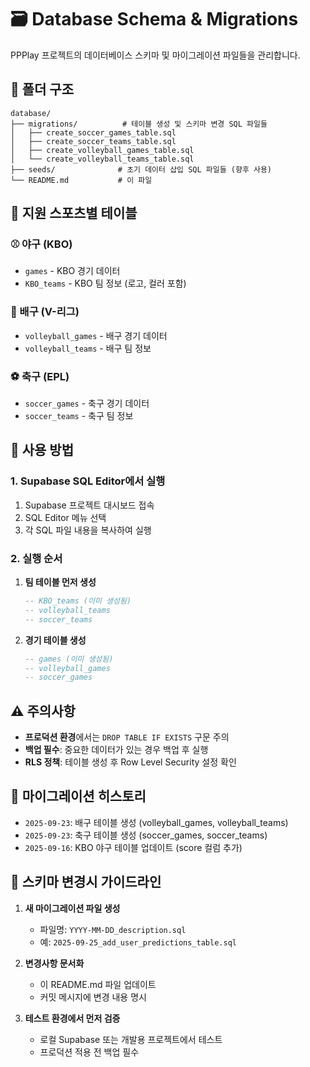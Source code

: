 # 🗃️ Database Schema & Migrations

PPPlay 프로젝트의 데이터베이스 스키마 및 마이그레이션 파일들을 관리합니다.

## 📁 폴더 구조

```
database/
├── migrations/          # 테이블 생성 및 스키마 변경 SQL 파일들
│   ├── create_soccer_games_table.sql
│   ├── create_soccer_teams_table.sql
│   ├── create_volleyball_games_table.sql
│   └── create_volleyball_teams_table.sql
├── seeds/              # 초기 데이터 삽입 SQL 파일들 (향후 사용)
└── README.md           # 이 파일
```

## 🎯 지원 스포츠별 테이블

### ⚾ 야구 (KBO)
- `games` - KBO 경기 데이터
- `KBO_teams` - KBO 팀 정보 (로고, 컬러 포함)

### 🏐 배구 (V-리그)
- `volleyball_games` - 배구 경기 데이터
- `volleyball_teams` - 배구 팀 정보

### ⚽ 축구 (EPL)
- `soccer_games` - 축구 경기 데이터
- `soccer_teams` - 축구 팀 정보

## 🚀 사용 방법

### 1. Supabase SQL Editor에서 실행
1. Supabase 프로젝트 대시보드 접속
2. SQL Editor 메뉴 선택
3. 각 SQL 파일 내용을 복사하여 실행

### 2. 실행 순서
1. **팀 테이블 먼저 생성**
   ```sql
   -- KBO_teams (이미 생성됨)
   -- volleyball_teams
   -- soccer_teams
   ```

2. **경기 테이블 생성**
   ```sql
   -- games (이미 생성됨)
   -- volleyball_games  
   -- soccer_games
   ```

## ⚠️ 주의사항

- **프로덕션 환경**에서는 `DROP TABLE IF EXISTS` 구문 주의
- **백업 필수**: 중요한 데이터가 있는 경우 백업 후 실행
- **RLS 정책**: 테이블 생성 후 Row Level Security 설정 확인

## 🔄 마이그레이션 히스토리

- `2025-09-23`: 배구 테이블 생성 (volleyball_games, volleyball_teams)
- `2025-09-23`: 축구 테이블 생성 (soccer_games, soccer_teams)
- `2025-09-16`: KBO 야구 테이블 업데이트 (score 컬럼 추가)

## 📝 스키마 변경시 가이드라인

1. **새 마이그레이션 파일 생성**
   - 파일명: `YYYY-MM-DD_description.sql`
   - 예: `2025-09-25_add_user_predictions_table.sql`

2. **변경사항 문서화**
   - 이 README.md 파일 업데이트
   - 커밋 메시지에 변경 내용 명시

3. **테스트 환경에서 먼저 검증**
   - 로컬 Supabase 또는 개발용 프로젝트에서 테스트
   - 프로덕션 적용 전 백업 필수
